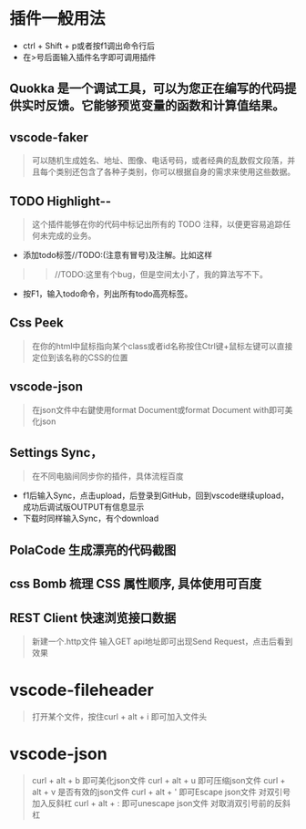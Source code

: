 # 插件一般用法
- ctrl + Shift + p或者按f1调出命令行后
- 在>号后面输入插件名字即可调用插件

## Quokka 是一个调试工具，可以为您正在编写的代码提供实时反馈。它能够预览变量的函数和计算值结果。

## vscode-faker
> 可以随机生成姓名、地址、图像、电话号码，或者经典的乱数假文段落，并且每个类别还包含了各种子类别，你可以根据自身的需求来使用这些数据。

## TODO Highlight--
> 这个插件能够在你的代码中标记出所有的 TODO 注释，以便更容易追踪任何未完成的业务。
- 添加todo标签//TODO:(注意有冒号)及注解。比如这样
>> //TODO:这里有个bug，但是空间太小了，我的算法写不下。
- 按F1，输入todo命令，列出所有todo高亮标签。

## Css Peek
> 在你的html中鼠标指向某个class或者id名称按住Ctrl键+鼠标左键可以直接定位到该名称的CSS的位置

## vscode-json
> 在json文件中右鍵使用format Document或format Document with即可美化json

## Settings Sync，
> 在不同电脑间同步你的插件，具体流程百度
- f1后输入Sync，点击upload，后登录到GitHub，回到vscode继续upload，成功后调试版OUTPUT有信息显示
- 下载时同样输入Sync，有个download

## PolaCode 生成漂亮的代码截图

## css Bomb 梳理 CSS 属性顺序, 具体使用可百度

## REST Client 快速浏览接口数据
> 新建一个.http文件 输入GET api地址即可出现Send Request，点击后看到效果

# vscode-fileheader
> 打开某个文件，按住curl + alt + i 即可加入文件头

# vscode-json
> curl + alt + b 即可美化json文件
> curl + alt + u 即可压缩json文件
> curl + alt + v 是否有效的json文件
> curl + alt + ' 即可Escape json文件  对双引号加入反斜杠
> curl + alt + : 即可unescape json文件 对取消双引号前的反斜杠
